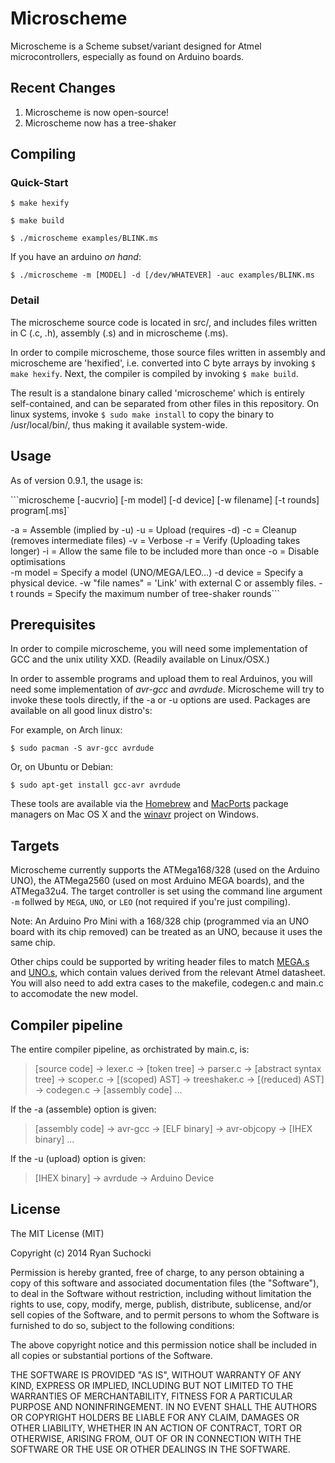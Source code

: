 Microscheme 
===========

Microscheme is a Scheme subset/variant designed for Atmel microcontrollers, especially as found on Arduino boards.

Recent Changes
--------------

 1. Microscheme is now open-source!
 2. Microscheme now has a tree-shaker

Compiling
---------

### Quick-Start

`$ make hexify`

`$ make build`

`$ ./microscheme examples/BLINK.ms`

If you have an arduino *on hand*:

`$ ./microscheme -m [MODEL] -d [/dev/WHATEVER] -auc examples/BLINK.ms`

### Detail

The microscheme source code is located in src/, and includes files written in C (.c, .h), assembly (.s)
and in microscheme (.ms). 

In order to compile microscheme, those source files written in assembly and microscheme are 'hexified', i.e.
converted into C byte arrays by invoking `$ make hexify`. Next, the compiler is compiled by invoking `$ make build`.

The result is a standalone binary called 'microscheme' which is entirely self-contained, and can be separated
from other files in this repository. On linux systems, invoke `$ sudo make install` to copy the binary to
/usr/local/bin/, thus making it available system-wide.

Usage
-----

As of version 0.9.1, the usage is:

```microscheme [-aucvrio] [-m model] [-d device] [-w filename] [-t rounds] program[.ms]`

-a = Assemble (implied by -u)
-u = Upload (requires -d)
-c = Cleanup (removes intermediate files)
-v = Verbose
-r = Verify (Uploading takes longer)
-i = Allow the same file to be included more than once
-o = Disable optimisations	
-m model = Specify a model (UNO/MEGA/LEO...)
-d device = Specify a physical device.
-w "file names" = 'Link' with external C or assembly files.
-t rounds = Specify the maximum number of tree-shaker rounds```

Prerequisites
-------------

In order to compile microscheme, you will need some implementation of GCC and the unix utility XXD. (Readily 
available on Linux/OSX.)

In order to assemble programs and upload them to real Arduinos, you will need some implementation of *avr-gcc*
and *avrdude*. Microscheme will try to invoke these tools directly, if the -a or -u options are used.
Packages are available on all good linux distro's:

For example, on Arch linux:

`$ sudo pacman -S avr-gcc avrdude`

Or, on Ubuntu or Debian:

`$ sudo apt-get install gcc-avr avrdude`

These tools are available via the [Homebrew](http://brew.sh/) and [MacPorts](https://www.macports.org/) package
managers on Mac OS X and the [winavr](http://winavr.sourceforge.net/) project on Windows.

Targets
-------

Microscheme currently supports the ATMega168/328 (used on the Arduino UNO), the ATMega2560 (used on most Arduino MEGA boards), and the ATMega32u4. The target controller is set using the command line argument `-m` follwed by `MEGA`, `UNO`, or `LEO` (not required if you're just compiling).

Note: An Arduino Pro Mini with a 168/328 chip (programmed via an UNO board with its chip removed) can be treated as an UNO, because it uses the same chip.

Other chips could be supported by writing header files to match [MEGA.s](src/MEGA.s) and [UNO.s](src/UNO.s), which contain values derived from the relevant Atmel datasheet. You will also need to add extra cases to the makefile, codegen.c and main.c to accomodate the new model.

Compiler pipeline
-----------------

The entire compiler pipeline, as orchistrated by main.c, is:

> [source code] → lexer.c → [token tree] → parser.c → [abstract syntax tree] → scoper.c → [(scoped) AST] → treeshaker.c → [(reduced) AST] → codegen.c → [assembly code]  ...

If the -a (assemble) option is given:

> [assembly code] → avr-gcc → [ELF binary] → avr-objcopy → [IHEX binary]  ...

If the -u (upload) option is given:

> [IHEX binary] → avrdude → Arduino Device


License
-------

The MIT License (MIT)

Copyright (c) 2014 Ryan Suchocki

Permission is hereby granted, free of charge, to any person obtaining a copy
of this software and associated documentation files (the "Software"), to deal
in the Software without restriction, including without limitation the rights
to use, copy, modify, merge, publish, distribute, sublicense, and/or sell
copies of the Software, and to permit persons to whom the Software is
furnished to do so, subject to the following conditions:

The above copyright notice and this permission notice shall be included in all
copies or substantial portions of the Software.

THE SOFTWARE IS PROVIDED "AS IS", WITHOUT WARRANTY OF ANY KIND, EXPRESS OR
IMPLIED, INCLUDING BUT NOT LIMITED TO THE WARRANTIES OF MERCHANTABILITY,
FITNESS FOR A PARTICULAR PURPOSE AND NONINFRINGEMENT. IN NO EVENT SHALL THE
AUTHORS OR COPYRIGHT HOLDERS BE LIABLE FOR ANY CLAIM, DAMAGES OR OTHER
LIABILITY, WHETHER IN AN ACTION OF CONTRACT, TORT OR OTHERWISE, ARISING FROM,
OUT OF OR IN CONNECTION WITH THE SOFTWARE OR THE USE OR OTHER DEALINGS IN THE
SOFTWARE.
